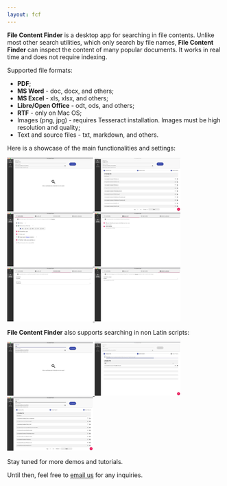 ```yaml
---
layout: fcf
---
```


<!-- # What is it? -->

<strong>File Content Finder</strong> is a desktop app for searching in file contents.
Unlike most other search utilities, which only search by file names,
<strong>File Content Finder</strong> can inspect the content of many popular
documents. It works in real time and does not require indexing.

Supported file formats:
- **PDF**;
- **MS Word** - doc, docx, and others;
- **MS Excel** - xls, xlsx, and others;
- **Libre/Open Office** - odt, ods, and others;
- **RTF** - only on Mac OS;
- Images (png, jpg) - requires Tesseract installation. Images must be high resolution and quality;
- Text and source files - txt, markdown, and others.

Here is a showcase of the main functionalities and settings:

<!-- Fancy Box doco - https://fancyapps.com/fancybox/3/docs/#images -->
<p class="image-gallery">
    <a data-fancybox="english-fcf" href="./img/1 Main Screen English.png" data-caption="Select folder and search phrase.">
        <img width="200px" src="./img/1 Main Screen English.png.jpg">
    </a>
    <a data-fancybox="english-fcf" href="./img/2 Results English.png" data-caption="Review search results. The table can be filtered.">
        <img width="200px" src="./img/2 Results English.png.jpg">
    </a>
    <a data-fancybox="english-fcf" href="./img/3 File Filters.png" data-caption="Configure Search - Select which files to include and exclude.">
        <img width="200px" src="./img/3 File Filters.png.jpg">
    </a>
    <a data-fancybox="english-fcf" href="./img/4 Black List.png" data-caption="Configure Search - Select which folder to ignore.">
        <img width="200px" src="./img/4 Black List.png.jpg">
    </a>
    <a data-fancybox="english-fcf" href="./img/5 Time Filters.png" data-caption="Configure Search - Include/exclude files based on their modificaion and creation times.">
        <img width="200px" src="./img/5 Time Filters.png.jpg">
    </a>
    <a data-fancybox="english-fcf" href="./img/6 Image Search Language.png"  data-caption="Configure Search - Select OCR language.">
        <img width="200px" src="./img/6 Image Search Language.png.jpg">
    </a>
<p>


<strong>File Content Finder</strong> also supports searching in non Latin scripts:

<p class="image-gallery">
    <a data-fancybox="cn-fcf" href="./img/1 Main Screen Chinese.png" data-caption="Search in Chinese.">
        <img width="200px" src="./img/1 Main Screen Chinese.png.jpg">
    </a>
    <a data-fancybox="cn-fcf" href="./img/2a Chinese Search in Progress.png" data-caption="Search is in progres ...">
        <img width="200px" src="./img/2a Chinese Search in Progress.png.jpg">
    </a>
    <a data-fancybox="cn-fcf" href="./img/2 Results Chinese.png" data-caption="Review search results. The table can be filtered.">
        <img width="200px" src="./img/2 Results Chinese.png.jpg">
    </a>
<p>

Stay tuned for more demos and tutorials.

Until then, feel free to <a href="mailto:info@geosytemsdev.com">email us</a> for any inquiries.